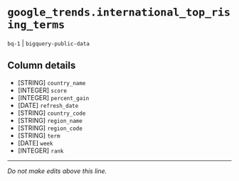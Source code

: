 # `google_trends.international_top_rising_terms`
`bq-1` | `bigquery-public-data`

## Column details
* [STRING]    `country_name`
* [INTEGER]   `score`
* [INTEGER]   `percent_gain`
* [DATE]      `refresh_date`
* [STRING]    `country_code`
* [STRING]    `region_name`
* [STRING]    `region_code`
* [STRING]    `term`
* [DATE]      `week`
* [INTEGER]   `rank`

-------------------------------------------------------------------------------
*Do not make edits above this line.*
